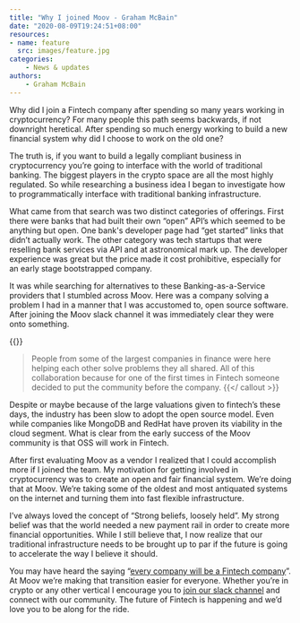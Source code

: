 ```yaml
---
title: "Why I joined Moov - Graham McBain"
date: "2020-08-09T19:24:51+08:00"
resources:
- name: feature
  src: images/feature.jpg
categories: 
    - News & updates
authors: 
    - Graham McBain
---
```


Why did I join a Fintech company after spending so many years working in cryptocurrency? For many people this path seems backwards, if not downright heretical. After spending so much energy working to build a new financial system why did I choose to work on the old one? 

The truth is, if you want to build a legally compliant business in cryptocurrency you’re going to interface with the world of traditional banking. The biggest players in the crypto space are all the most highly regulated. So while researching a business idea I began to investigate how to programmatically interface with traditional banking infrastructure. 

What came from that search was two distinct categories of offerings. First there were banks that had built their own “open” API’s which seemed to be anything but open. One bank's developer page had “get started” links that didn’t actually work. The other category was tech startups that were reselling bank services via API and at astronomical mark up. The developer experience was great but the price made it cost prohibitive, especially for an early stage bootstrapped company. 

It was while searching for alternatives to these Banking-as-a-Service providers that I stumbled across Moov. Here was a company solving a problem I had in a manner that I was accustomed to, open source software. After joining the Moov slack channel it was immediately clear they were onto something. 

{{<callout >}}
> People from some of the largest companies in finance were here helping each other solve problems they all shared. All of this collaboration because for one of the first times in Fintech someone decided to put the community before the company.
{{</ callout >}}

Despite or maybe because of the large valuations given to fintech’s these days, the industry has been slow to adopt the open source model. Even while companies like MongoDB and RedHat have proven its viability in the cloud segment. What is clear from the early success of the Moov community is that OSS will work in Fintech. 

After first evaluating Moov as a vendor I realized that I could accomplish more if I joined the team. My motivation for getting involved in cryptocurrency was to create an open and fair financial system. We’re doing that at Moov. We’re taking some of the oldest and most antiquated systems on the internet and turning them into fast flexible infrastructure. 

I’ve always loved the concept of “Strong beliefs, loosely held”. My strong belief was that the world needed a new payment rail in order to create more financial opportunities. While I still believe that, I now realize that our traditional infrastructure needs to be brought up to par if the future is going to accelerate the way I believe it should. 

You may have heard the saying “[every company will be a Fintech company](https://a16z.com/2020/01/21/every-company-will-be-a-fintech-company/)”. At Moov we’re making that transition easier for everyone. Whether you’re in crypto or any other vertical I encourage you to [join our slack channel]() and connect with our community. The future of Fintech is happening and we’d love you to be along for the ride.